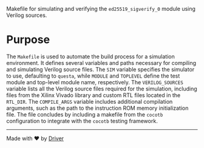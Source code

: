 <!--------------------------------------------------------------------------------->
<!-- IMPORTANT: This file is auto-generated by Driver (https://driver.ai). -------->
<!-- Manual edits may be overwritten on future commits. --------------------------->
<!--------------------------------------------------------------------------------->

Makefile for simulating and verifying the `ed25519_sigverify_0` module using Verilog sources.

# Purpose
The `Makefile` is used to automate the build process for a simulation environment. It defines several variables and paths necessary for compiling and simulating Verilog source files. The `SIM` variable specifies the simulator to use, defaulting to `questa`, while `MODULE` and `TOPLEVEL` define the test module and top-level module name, respectively. The `VERILOG_SOURCES` variable lists all the Verilog source files required for the simulation, including files from the Xilinx Vivado library and custom RTL files located in the `RTL_DIR`. The `COMPILE_ARGS` variable includes additional compilation arguments, such as the path to the instruction ROM memory initialization file. The file concludes by including a makefile from the `cocotb` configuration to integrate with the `cocotb` testing framework.

---
Made with ❤️ by [Driver](https://www.driver.ai/)
